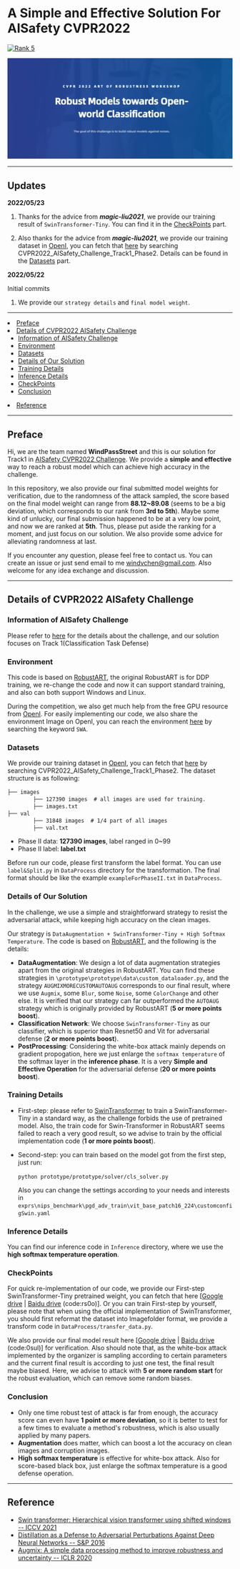 # A Simple and Effective Solution For AISafety CVPR2022

[![Rank 5](https://img.shields.io/badge/Effective%20Solution-5th--Solution--For--AISafety--CVPR2022-red)](https://github.com/WindVChen/Solution-For-AISafety-CVPR2022)

![CoverPage](./Pic/CoverPage.png)

---
## Updates
**2022/05/23**

1. Thanks for the advice from __*magic-liu2021*__, we provide our training result of ```SwinTransformer-Tiny```. You can find it in
the <a href="#CheckPoints">CheckPoints</a> part.

2. Also thanks for the advice from __*magic-liu2021*__, we provide our training dataset in [OpenI](https://openi.org.cn/), you can fetch that
[here](https://git.openi.org.cn/explore/datasets) by searching CVPR2022_AISafety_Challenge_Track1_Phase2. Details can be
found in the <a href="#Datasets">Datasets</a> part.

**2022/05/22**

Initial commits

1. We provide our ```strategy details``` and ```final model weight```.

---

<!-- TABLE OF CONTENTS -->
<li><a href="#Preface">Preface</a></li>
<li>
  <a href="#Details of CVPR2022 AISafety Challenge">Details of CVPR2022 AISafety Challenge</a>
  <ul>
    <li><a href="#Information of AISafety Challenge">Information of AISafety Challenge</a></li>
    <li><a href="#Environment">Environment</a></li>
    <li><a href="#Datasets">Datasets</a></li>
    <li><a href="#Details of Our Solution">Details of Our Solution</a></li>
    <li><a href="#Training Details">Training Details</a></li>
    <li><a href="#Inference Details">Inference Details</a></li>
    <li><a href="#CheckPoints">CheckPoints</a></li>
    <li><a href="#Conclusion">Conclusion</a></li>
  </ul>
</li>
<li><a href="#Reference">Reference</a></li>

---
## Preface
Hi, we are the team named **WindPassStreet** and this is our solution for Track1 in [AISafety CVPR2022 Challenge]((https://aisafety.sensetime.com/#/intro)). We provide a **simple and effective** way to reach a
robust model which can achieve high accuracy in the challenge. 

In this repository, we also provide our final submitted model weights for verification, due to the randomness of the attack sampled,
the score based on the final model weight can range from **88.12~89.08** (seems to be a big deviation, which corresponds to our rank from **3rd to 5th**). Maybe some kind of unlucky, our final submission
happened to be at a very low point, and now we are ranked at **5th**. Thus, please put aside the ranking for a moment, and just focus on our solution. 
We also provide some advice for alleviating randomness at last.

If you encounter any question, please feel free to contact us. You can create an issue or just send email to me windvchen@gmail.com. Also welcome for any idea exchange and discussion.


---

## Details of CVPR2022 AISafety Challenge
### Information of AISafety Challenge
Please refer to [here](https://aisafety.sensetime.com/#/intro) for the details about the challenge, and our solution focuses on Track 1(Classification Task Defense)

### Environment
This code is based on [RobustART](https://github.com/DIG-Beihang/RobustART), the original RobustART is for DDP training, we re-change the code
and now it can support standard training, and also can both support Windows and Linux.

During the competition, we also get much help from the free GPU resource from [OpenI](https://openi.org.cn/). For easily implementing our code, we also share the environment Image
on OpenI, you can reach the environment [here](https://git.openi.org.cn/explore/images?type=myimage) by searching the keyword ```SWA```.

### Datasets
We provide our training dataset in [OpenI](https://openi.org.cn/), you can fetch that
[here](https://git.openi.org.cn/explore/datasets) by searching CVPR2022_AISafety_Challenge_Track1_Phase2.  The dataset structure 
is as following:
```
├── images
        ├── 127390 images  # all images are used for training.
        ├── images.txt
├── val
        ├── 31848 images  # 1/4 part of all images
        ├── val.txt
```
- Phase II data: **127390 images**, label ranged in 0~99
- Phase II label: **label.txt**

Before run our code, please first transform the label format. You can use ```label&Split.py``` in ```DataProcess``` directory
for the transformation. The final format should be like the example ```exampleForPhaseII.txt``` in ```DataProcess```.

### Details of Our Solution
In the challenge, we use a simple and straightforward strategy to resist the adversarial
attack, while keeping high accuracy on the clean images.

Our strategy is ```DataAugmentation + SwinTransformer-Tiny + High Softmax Temperature```. The code is based on [RobustART](https://github.com/DIG-Beihang/RobustART), and the following
is the details:
- **DataAugmentation**: We design a lot of data augmentation strategies apart from the original strategies in RobustART. You can
find these strategies in ```\prototype\prototype\data\custom_dataloader.py```, and the strategy ```AUGMIXMORECUSTOMAUTOAUG```
corresponds to our final result, where we use ```Augmix```, some ```Blur```, some ```Noise```, some ```ColorChange``` and
other else. It is verified that our strategy can far outperformed the ```AUTOAUG``` strategy which is originally provided by 
RobustART (**5 or more points boost**).
- **Classification Network**: We choose ```SwinTransformer-Tiny``` as our classifier, which is superior than
Resnet50 and Vit for adversarial defense (**2 or more points boost**).
- **PostProcessing**: Considering the white-box attack mainly depends on gradient propogation, here we just
enlarge the ```softmax temperature``` of the softmax layer in the **inference phase**. It is a very **Simple and Effective Operation** for the adversarial
 defense (**20 or more points boost**).

### Training Details
- First-step: please refer to [SwinTransformer](https://github.com/microsoft/Swin-Transformer) to train a SwinTransformer-Tiny in a standard way, as
the challenge forbids the use of pretrained model. Also, the train code for Swin-Transformer in RobustART seems failed to
reach a very good result, so we advise to train by the official implementation code (**1 or more points boost**).
- Second-step: you can train based on the model got from the first step, just run:

  ```python prototype/prototype/solver/cls_solver.py```
  
  Also you can change the settings according to your needs and interests in ```exprs\nips_benchmark\pgd_adv_train\vit_base_patch16_224\customconfigSwin.yaml``` 

### Inference Details
You can find our inference code in ```Inference``` directory, where we use the **high softmax temperature operation**.

### CheckPoints
For quick re-implementation of our code, we provide our First-step SwinTransformer-Tiny pretrained weight, you can fetch that
here [[Google drive](https://drive.google.com/file/d/1i7h4ewIu7R0CTQCAvh8_AlF6BkGZxi0J/view?usp=sharing) | [Baidu drive](https://pan.baidu.com/s/1SisTtIAe1zODgyCIxtv-7Q) (code:rs0o)]. Or you can train First-step by yourself, please note
that when using the official implementation of SwinTransformer, you should first reformat the dataset into Imagefolder format, we provide
a transform code in ```DataProcess/transfer_data.py```.

We also provide our final model result here [[Google drive](https://drive.google.com/file/d/1HMIiESKASDoTnzaAD9G4ES_9zPIUlYKk/view?usp=sharing) | [Baidu drive](https://pan.baidu.com/s/19Hcoq1SghK8PjNnIu3j0MQ) (code:0sul)] for verification. Also should note that, as the white-box attack implemented
by the organizer is sampling according to certain parameters and the current final result is according to just one test, 
the final result maybe biased. Here, we advise to attack with **5 or more random start** for the robust evaluation, which can remove
some random biases.

### Conclusion
- Only one time robust test of attack is far from enough, the accuracy score can even have **1 point or more deviation**, so it is better
to test for a few times to evaluate a method's robustness, which is also usually applied by many papers.
- **Augmentation** does matter, which can boost a lot the accuracy on clean images and corruption images.
- **High softmax temperature** is effective for white-box attack. Also for score-based black box, just enlarge the softmax temperature
is a good defense operation.
---
## Reference
- [Swin transformer: Hierarchical vision transformer using shifted windows -- ICCV 2021](https://openaccess.thecvf.com/content/ICCV2021/papers/Liu_Swin_Transformer_Hierarchical_Vision_Transformer_Using_Shifted_Windows_ICCV_2021_paper.pdf)
- [Distillation as a Defense to Adversarial Perturbations Against Deep Neural Networks -- S&P 2016](https://arxiv.org/pdf/1511.04508.pdf&xid=25657,15700023,15700124,15700149,15700186,15700191,15700201,15700237,15700242.pdf)
- [Augmix: A simple data processing method to improve robustness and uncertainty -- ICLR 2020](https://arxiv.org/pdf/1912.02781.pdf)
